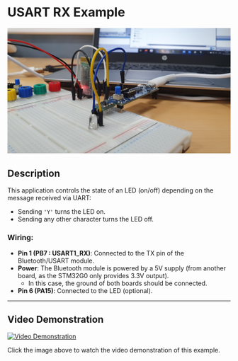 # USART RX Example

![USART RX Example](../../../Images/RX1.jpg) <!-- Replace with the correct image path if necessary -->

## Description
This application controls the state of an LED (on/off) depending on the message received via UART:
- Sending `'Y'` turns the LED on.
- Sending any other character turns the LED off.

### Wiring:
- **Pin 1 (PB7 : USART1_RX)**: Connected to the TX pin of the Bluetooth/USART module.
- **Power**: The Bluetooth module is powered by a 5V supply (from another board, as the STM32G0 only provides 3.3V output).
  - In this case, the ground of both boards should be connected.
- **Pin 6 (PA15)**: Connected to the LED (optional).

---

## Video Demonstration

<a href="https://player.vimeo.com/video/1015182859">
    <img src="../../Images/RX2.jpg" alt="Video Demonstration" width="300">
</a>

Click the image above to watch the video demonstration of this example.

